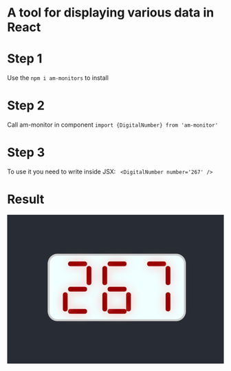# A tool for displaying various data in React

# Step 1
Use the  `npm i am-monitors` to install

# Step 2
Call am-monitor in component
`import {DigitalNumber} from 'am-monitor' ` 

# Step 3 
To use it you need to write inside JSX: ` <DigitalNumber number='267' />`

# Result
![alt text](https://raw.githubusercontent.com/DevAnsar/am-monitors/main/public/example.png)